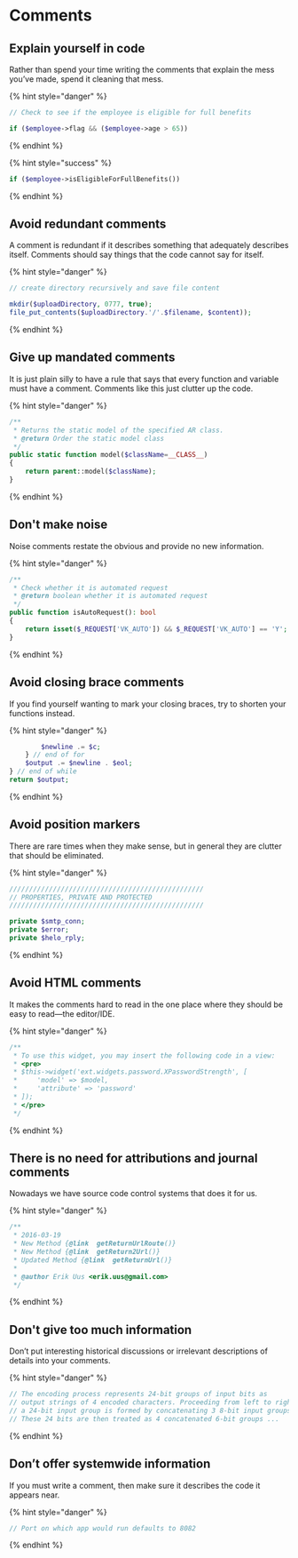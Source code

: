 # Comments

## Explain yourself in code

Rather than spend your time writing the comments that explain the mess you’ve made, spend it cleaning that mess.

{% hint style="danger" %}
```php
// Check to see if the employee is eligible for full benefits  

if ($employee->flag && ($employee->age > 65))
```
{% endhint %}

{% hint style="success" %}
```php
if ($employee->isEligibleForFullBenefits())
```
{% endhint %}

## Avoid redundant comments

A comment is redundant if it describes something that adequately describes itself. Comments should say things that the code cannot say for itself.

{% hint style="danger" %}
```php
// create directory recursively and save file content  

mkdir($uploadDirectory, 0777, true);  
file_put_contents($uploadDirectory.'/'.$filename, $content));
```
{% endhint %}

## Give up mandated comments

It is just plain silly to have a rule that says that every function and variable must have a comment. Comments like this just clutter up the code.

{% hint style="danger" %}
```php
/**
 * Returns the static model of the specified AR class.
 * @return Order the static model class
 */
public static function model($className=__CLASS__)
{
    return parent::model($className);
}
```
{% endhint %}

## Don't make noise

Noise comments restate the obvious and provide no new information.

{% hint style="danger" %}
```php
/**
 * Check whether it is automated request
 * @return boolean whether it is automated request
 */
public function isAutoRequest(): bool
{
    return isset($_REQUEST['VK_AUTO']) && $_REQUEST['VK_AUTO'] == 'Y';
}
```
{% endhint %}

## Avoid closing brace comments

If you find yourself wanting to mark your closing braces, try to shorten your functions instead.

{% hint style="danger" %}
```php
        $newline .= $c;
    } // end of for
    $output .= $newline . $eol;
} // end of while
return $output;
```
{% endhint %}

## Avoid position markers

There are rare times when they make sense, but in general they are clutter that should be eliminated.

{% hint style="danger" %}
```php
/////////////////////////////////////////////////
// PROPERTIES, PRIVATE AND PROTECTED
/////////////////////////////////////////////////

private $smtp_conn;
private $error;
private $helo_rply;
```
{% endhint %}

## Avoid HTML comments

It makes the comments hard to read in the one place where they should be easy to read—the editor/IDE.

{% hint style="danger" %}
```php
/**
 * To use this widget, you may insert the following code in a view:
 * <pre>
 * $this->widget('ext.widgets.password.XPasswordStrength', [
 *     'model' => $model,
 *     'attribute' => 'password'
 * ]);
 * </pre>
 */
```
{% endhint %}

## There is no need for attributions and journal comments

Nowadays we have source code control systems that does it for us.

{% hint style="danger" %}
```php
/**
 * 2016-03-19
 * New Method {@link  getReturnUrlRoute()}
 * New Method {@link  getReturn2Url()}
 * Updated Method {@link  getReturnUrl()}
 *
 * @author Erik Uus <erik.uus@gmail.com>
 */
```
{% endhint %}

## Don't give too much information

Don’t put interesting historical discussions or irrelevant descriptions of details into your comments.

{% hint style="danger" %}
```php
// The encoding process represents 24-bit groups of input bits as
// output strings of 4 encoded characters. Proceeding from left to right
// a 24-bit input group is formed by concatenating 3 8-bit input groups.
// These 24 bits are then treated as 4 concatenated 6-bit groups ...
```
{% endhint %}

## Don’t offer systemwide information

If you must write a comment, then make sure it describes the code it appears near.

{% hint style="danger" %}
```php
// Port on which app would run defaults to 8082
```
{% endhint %}

